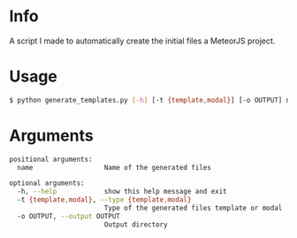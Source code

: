 # Info
A script I made to automatically create the initial files a MeteorJS project.

# Usage
```sh
$ python generate_templates.py [-h] [-t {template,modal}] [-o OUTPUT] name
```
# Arguments
```sh
positional arguments:
  name                  Name of the generated files

optional arguments:
  -h, --help            show this help message and exit
  -t {template,modal}, --type {template,modal}
                        Type of the generated files template or modal
  -o OUTPUT, --output OUTPUT
                        Output directory
```
